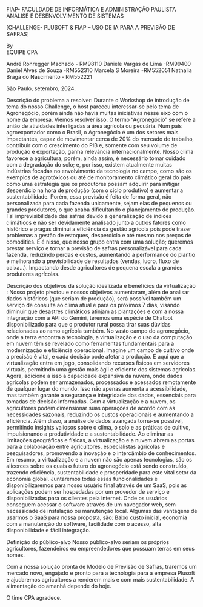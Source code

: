 FIAP- FACULDADE DE INFORMÁTICA E ADMINISTRAÇÃO PAULISTA  
ANÁLISE E DESENVOLVIMENTO DE SISTEMAS 
  
  
[CHALLENGE- PLUSOFT & FIAP – USO DE IA PARA A PREVISÃO DE SAFRAS]  
  
  
By  
EQUIPE CPA  
  
  
André Rohregger Machado - RM98110
Daniele Vargas de Lima -RM99400
Daniel Alves de Souza -RM552310
Marcela S Moreira -RM552051
Nathalia Braga do Nascimento - RM552221
  
  
São Paulo, setembro, 2024. 

Descrição do problema a resolver:
	Durante o Workshop de introdução de tema do nosso Challenge, o host pareceu interessar-se pelo tema de Agronegócio, porém ainda não havia muitas iniciativas nesse eixo com o nome da empresa. Viemos resolver isso. 
O termo “Agronegócio” se refere a união de atividades interligadas a área agrícola ou pecuária. Num país agroexportador como o Brasil, o Agronegócio é um dos setores mais impactantes, capaz de movimentar cerca de 20% do mercado de trabalho, contribuir com o crescimento do PIB e, somente com seu volume de produção e exportação, ganha relevância internacionalmente. 
Nosso clima favorece a agricultura, porém, ainda assim, é necessário tomar cuidado com a degradação do solo; e, por isso, existem atualmente muitas indústrias focadas no envolvimento da tecnologia no campo, como são os exemplos de agrotóxicos ou até de monitoramento climático geral do país como uma estratégia que os produtores possam adquirir para mitigar desperdício na hora de produção (com o ciclo produtivo) e aumentar a sustentabilidade. Porém, essa previsão é feita de forma geral, não personalizada para cada fazenda unicamente, sejam elas de pequenos ou grandes produtores, o que acaba dificultando o planejamento de produção. Tal imprevisibilidade das safras devido a generalização de índices climáticos e não ser devidamente analisado junto a outros fatores como histórico e pragas diminui a eficiência da gestão agrícola pois pode trazer problemas a gestão de estoques, desperdício e até mesmo nos preços de comodities. 
E é nisso, que nosso grupo entra com uma solução; queremos prestar serviço e tornar a previsão de safras personalizável para cada fazenda, reduzindo perdas e custos, aumentando a performance do plantio e melhorando a previsibilidade de resultados (vendas, lucro, fluxo de caixa...). Impactando desde agricultores de pequena escala a grandes produtores agrícolas.

Descrição dos objetivos da solução idealizada e benefícios da virtualização :
Nosso projeto pivotou e nossos objetivos aumentaram, além de analisar dados históricos (que seriam de produção), será possível também um serviço de consulta ao clima atual e para os próximos 7 dias, visando diminuir que desastres climáticos atinjam as plantações e com a nossa integração com a API do Gemini, teremos uma espécie de Chatbot disponibilizado para que o produtor rural possa tirar suas dúvidas relacionadas ao ramo agrícola também.
No vasto campo do agronegócio, onde a terra encontra a tecnologia, a virtualização e o uso da computação em nuvem têm se revelado como ferramentas fundamentais para a modernização e eficiência operacional. Imagine um campo de cultivo onde a precisão é vital, e cada decisão pode afetar a produção. É aqui que a virtualização entra em jogo, consolidando recursos físicos em servidores virtuais, permitindo uma gestão mais ágil e eficiente dos sistemas agrícolas.
 Agora, adicione a isso a capacidade expansiva da nuvem, onde dados agrícolas podem ser armazenados, processados e acessados remotamente de qualquer lugar do mundo. Isso não apenas aumenta a acessibilidade, mas também garante a segurança e integridade dos dados, essenciais para tomadas de decisão informadas.
Com a virtualização e a nuvem, os agricultores podem dimensionar suas operações de acordo com as necessidades sazonais, reduzindo os custos operacionais e aumentando a eficiência. Além disso, a análise de dados avançada torna-se possível, permitindo insights valiosos sobre o clima, o solo e as práticas de cultivo, impulsionando a produtividade e a sustentabilidade.
Ao eliminar as limitações geográficas e físicas, a virtualização e a nuvem abrem as portas para a colaboração entre agricultores, especialistas agrícolas e pesquisadores, promovendo a inovação e o intercâmbio de conhecimentos. Em resumo, a virtualização e a nuvem não são apenas tecnologias, são os alicerces sobre os quais o futuro do agronegócio está sendo construído, trazendo eficiência, sustentabilidade e prosperidade para este vital setor da economia global.
Juntaremos todas essas funcionalidades e disponibilizaremos para nosso usuário final através de um SaaS, pois as aplicações podem ser hospedadas por um provedor de serviço e disponibilizadas para os clientes pela internet. Onde os usuários conseguem acessar o software através de um navegador web, sem necessidade de instalação ou manutenção local. Algumas das vantagens de usarmos o SaaS para nossa proposta, são: Baixo custo inicial, economia com a manutenção do software, facilidade com o acesso, alta disponibilidade e fácil integração. 

Definição do público-alvo
Nosso público-alvo seriam os próprios agricultores, fazendeiros eu empreendedores que possuam terras em seus nomes. 

Com a nossa solução pronta de Modelo de Previsão de Safras, traremos um mercado novo, engajado e pronto para a tecnologia para a empresa Plusoft e ajudaremos agricultores a renderem mais e com mais sustentabilidade.
A alimentação do amanhã depende do hoje.

 O time CPA  agradece.

